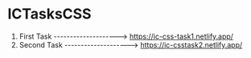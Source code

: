 # ICTasksCSS

1. First Task --------------------> https://ic-css-task1.netlify.app/
2. Second Task --------------------> https://ic-csstask2.netlify.app/
